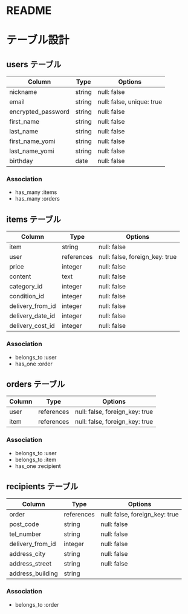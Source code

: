 # README
# テーブル設計

## users テーブル

| Column                 | Type    | Options                   |
| ---------------------- | ------- | ------------------------- |
| nickname               | string  | null: false               |
| email                  | string  | null: false, unique: true |
| encrypted_password     | string  | null: false               |
| first_name             | string  | null: false               |
| last_name              | string  | null: false               |
| first_name_yomi        | string  | null: false               |
| last_name_yomi         | string  | null: false               |
| birthday               | date    | null: false               |

### Association

- has_many :items
- has_many :orders

## items テーブル

| Column           | Type       | Options                        |
| ---------------- | ---------- | ------------------------------ |
| item             | string     | null: false                    |
| user             | references | null: false, foreign_key: true |
| price            | integer    | null: false                    |
| content          | text       | null: false                    |
| category_id      | integer    | null: false                    |
| condition_id     | integer    | null: false                    |
| delivery_from_id | integer    | null: false                    |
| delivery_date_id | integer    | null: false                    |
| delivery_cost_id | integer    | null: false                    |

### Association

- belongs_to :user
- has_one :order

## orders テーブル

| Column       | Type       | Options                        |
| ------------ | ---------- | ------------------------------ |
| user         | references | null: false, foreign_key: true |
| item         | references | null: false, foreign_key: true |

### Association

- belongs_to :user
- belongs_to :item
- has_one :recipient

## recipients テーブル

| Column           | Type       | Options                        |
| ---------------- | ---------- | ------------------------------ |
| order            | references | null: false, foreign_key: true |
| post_code        | string     | null: false                    |
| tel_number       | string     | null: false                    |
| delivery_from_id | integer    | null: false                    |
| address_city     | string     | null: false                    |
| address_street   | string     | null: false                    |
| address_building | string     |                                |

### Association

- belongs_to :order
